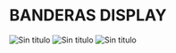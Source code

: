 # BANDERAS DISPLAY

![Sin titulo](http://i67.tinypic.com/2i9icf8.png)
![Sin titulo](http://i63.tinypic.com/24g6c89.png)
![Sin titulo](http://i66.tinypic.com/n65jt5.png)
